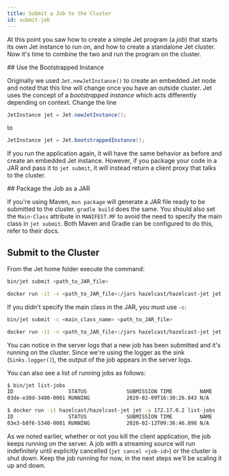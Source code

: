 ```yaml
---
title: Submit a Job to the Cluster
id: submit-job
---
```


At this point you saw how to create a simple Jet program (a *job*) that
starts its own Jet instance to run on, and how to create a standalone
Jet cluster. Now it's time to combine the two and run the program on the
cluster.

## Use the Bootstrapped Instance

Originally we used `Jet.newJetInstance()` to create an embedded Jet node
and noted that this line will change once you have an outside cluster.
Jet uses the concept of a *bootstrapped instance* which acts differently
depending on context. Change the line

```java
JetInstance jet = Jet.newJetInstance();
```

to

```java
JetInstance jet = Jet.bootstrappedInstance();
```

If you run the application again, it will have the same behavior as
before and create an embedded Jet instance. However, if you package your
code in a JAR and pass it to `jet submit`, it will instead return a
client proxy that talks to the cluster.

## Package the Job as a JAR

If you're using Maven, `mvn package` will generate a JAR file ready to
be submitted to the cluster. `gradle build` does the same. You should
also set the `Main-Class` attribute in `MANIFEST.MF` to avoid the need
to specify the main class in `jet submit`. Both Maven and Gradle can be
configured to do this, refer to their docs.

## Submit to the Cluster

From the Jet home folder execute the command:

<!--DOCUSAURUS_CODE_TABS-->
<!--Standalone-->

```bash
bin/jet submit <path_to_JAR_file>
```

<!--Docker-->

```bash
docker run -it -v <path_to_JAR_file>:/jars hazelcast/hazelcast-jet jet -a 172.17.0.2 submit /jars/<name_of_the_JAR_file>
```

<!--END_DOCUSAURUS_CODE_TABS-->

If you didn't specify the main class in the JAR, you must use `-c`:

<!--DOCUSAURUS_CODE_TABS-->
<!--Standalone-->

```bash
bin/jet submit -c <main_class_name> <path_to_JAR_file>
```

<!--Docker-->

```bash
docker run -it -v <path_to_JAR_file>:/jars hazelcast/hazelcast-jet jet -a 172.17.0.2 submit -c <main_class_name> /jars/<name_of_the_JAR_file>
```

<!--END_DOCUSAURUS_CODE_TABS-->

You can notice in the server logs that a new job has been submitted and
it's running on the cluster. Since we're using the logger as the sink
(`Sinks.logger()`), the output of the job appears in the server logs.

You can also see a list of running jobs as follows:

<!--DOCUSAURUS_CODE_TABS-->
<!--Standalone-->

```bash
$ bin/jet list-jobs
ID                  STATUS             SUBMISSION TIME         NAME
03de-e38d-3480-0001 RUNNING            2020-02-09T16:30:26.843 N/A
```

<!--Docker-->

```bash
$ docker run -it hazelcast/hazelcast-jet jet -a 172.17.0.2 list-jobs
ID                  STATUS             SUBMISSION TIME         NAME
03e3-b8f6-5340-0001 RUNNING            2020-02-13T09:36:46.898 N/A
```

<!--END_DOCUSAURUS_CODE_TABS-->

As we noted earlier, whether or not you kill the client application, the
job keeps running on the server. A job with a streaming source will run
indefinitely until explicitly cancelled (`jet cancel <job-id>`) or the
cluster is shut down. Keep the job running for now, in the next steps
we'll be scaling it up and down.
